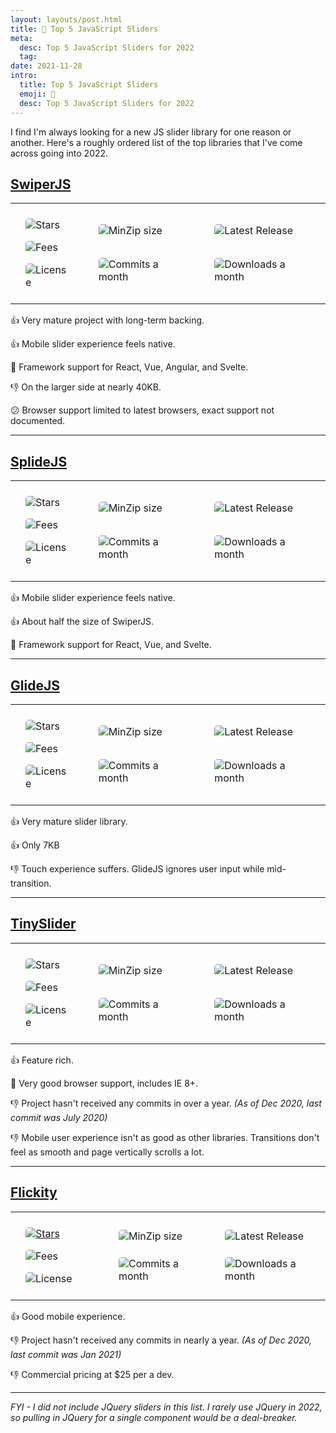 ```yaml
---
layout: layouts/post.html
title: 🎠 Top 5 JavaScript Sliders
meta:
  desc: Top 5 JavaScript Sliders for 2022
  tag:
date: 2021-11-28
intro:
  title: Top 5 JavaScript Sliders
  emoji: 🎠
  desc: Top 5 JavaScript Sliders for 2022
---
```


I find I'm always looking for a new JS slider library for one reason or another. Here's a roughly ordered list of the top libraries that I've come across going into 2022.

## [SwiperJS](https://swiperjs.com/)

<style>
  table td {
    border-width: unset;
    border-color: #14162c;
  }
  .not-prose img {
    margin: 0.5em;
    border-radius: 0.3em;
  }
  tr.not-prose {
    display: flex;
  }
  .not-prose td {
    padding: 1em;
    display: inline-flex;
    flex-direction: column;
    justify-content: space-around;
  }
</style>
<table>
<tr class="not-prose">

<td><img alt="Stars" src="https://img.shields.io/github/stars/nolimits4web/swiper?style=for-the-badge"/><img align="left" alt="Fees" src="https://img.shields.io/badge/Fees-FREE-brightgreen?style=for-the-badge"/><img align="left" alt="License" src="https://img.shields.io/github/license/nolimits4web/swiper?style=for-the-badge"/></td>

<td><img alt="MinZip size" src="https://img.shields.io/bundlephobia/minzip/swiper?style=for-the-badge"/><img alt="Commits a month" src="https://img.shields.io/github/commit-activity/m/nolimits4web/swiper?style=for-the-badge"/></td>

<td><img alt="Latest Release" src="https://img.shields.io/github/release-date/nolimits4web/swiper?style=for-the-badge"/><img alt="Downloads a month" src="https://img.shields.io/npm/dm/swiper?label=NPM%20Downloads&style=for-the-badge"/></td>

</tr>
</table>

👍 Very mature project with long-term backing.

👍 Mobile slider experience feels native.

💯 Framework support for React, Vue, Angular, and Svelte.

👎 On the larger side at nearly 40KB.

😕 Browser support limited to latest browsers, exact support not documented.

---

## [SplideJS](https://splidejs.com/)

<table>
<tr class="not-prose">
<td><img alt="Stars" src="https://img.shields.io/github/stars/Splidejs/splide?style=for-the-badge"/><img align="left" alt="Fees" src="https://img.shields.io/badge/Fees-FREE-brightgreen?style=for-the-badge"/><img align="left" alt="License" src="https://img.shields.io/github/license/Splidejs/splide?style=for-the-badge"/></td>

<td><img alt="MinZip size" src="https://img.shields.io/bundlephobia/minzip/@splidejs/splide?style=for-the-badge"/><img alt="Commits a month" src="https://img.shields.io/github/commit-activity/m/Splidejs/splide?style=for-the-badge"/></td>

<td><img alt="Latest Release" src="https://img.shields.io/github/release-date/Splidejs/splide?style=for-the-badge"/><img alt="Downloads a month" src="https://img.shields.io/npm/dm/@splidejs/splide?label=NPM%20Downloads&style=for-the-badge"/></td>

</tr>
</table>

👍 Mobile slider experience feels native.

👍 About half the size of SwiperJS.

💯 Framework support for React, Vue, and Svelte.

---

## [GlideJS](https://glidejs.com/)

<table>
<tr class="not-prose">
<td><img alt="Stars" src="https://img.shields.io/github/stars/glidejs/glide?style=for-the-badge"/><img align="left" alt="Fees" src="https://img.shields.io/badge/Fees-FREE-brightgreen?style=for-the-badge"/><img align="left" alt="License" src="https://img.shields.io/github/license/glidejs/glide?style=for-the-badge"/></td>

<td><img alt="MinZip size" src="https://img.shields.io/bundlephobia/minzip/@glidejs/glide?style=for-the-badge"/><img alt="Commits a month" src="https://img.shields.io/github/commit-activity/m/glidejs/glide?style=for-the-badge"/></td>

<td><img alt="Latest Release" src="https://img.shields.io/github/release-date/glidejs/glide?style=for-the-badge"/><img alt="Downloads a month" src="https://img.shields.io/npm/dm/@glidejs/glide?label=NPM%20Downloads&style=for-the-badge"/></td>

</tr>
</table>

👍 Very mature slider library.

👍 Only 7KB

👎 Touch experience suffers. GlideJS ignores user input while mid-transition.

---

## [TinySlider](https://github.com/ganlanyuan/tiny-slider)

<table>
<tr class="not-prose">
<td><img alt="Stars" src="https://img.shields.io/github/stars/ganlanyuan/tiny-slider?style=for-the-badge"/><img align="left" alt="Fees" src="https://img.shields.io/badge/Fees-FREE-brightgreen?style=for-the-badge"/><img align="left" alt="License" src="https://img.shields.io/github/license/ganlanyuan/tiny-slider?style=for-the-badge"/></td>

<td><img alt="MinZip size" src="https://img.shields.io/bundlephobia/minzip/tiny-slider?style=for-the-badge"/><img alt="Commits a month" src="https://img.shields.io/github/commit-activity/m/ganlanyuan/tiny-slider?style=for-the-badge"/></td>

<td><img alt="Latest Release" src="https://img.shields.io/github/release-date/ganlanyuan/tiny-slider?style=for-the-badge"/><img alt="Downloads a month" src="https://img.shields.io/npm/dm/tiny-slider?label=NPM%20Downloads&style=for-the-badge"/></td>

</tr>
</table>

👍 Feature rich.

💯 Very good browser support, includes IE 8+.

👎 Project hasn't received any commits in over a year. _(As of Dec 2020, last commit was July 2020)_

👎 Mobile user experience isn't as good as other libraries. Transitions don't feel as smooth and page vertically scrolls a lot.

---

## [Flickity](https://flickity.metafizzy.co/)

<table>
<tr class="not-prose">
<td><a href="https://flickity.metafizzy.co#commercial-license"><img alt="Stars" src="https://img.shields.io/github/stars/metafizzy/flickity?style=for-the-badge"/><img align="left" alt="Fees" src="https://img.shields.io/badge/Fees-$25%20per%20dev-red?style=for-the-badge"/></a><img align="left" alt="License" src="https://img.shields.io/badge/License-Multiple-gray?style=for-the-badge"/></td>

<td><img alt="MinZip size" src="https://img.shields.io/bundlephobia/minzip/flickity?style=for-the-badge"/><img alt="Commits a month" src="https://img.shields.io/github/commit-activity/m/metafizzy/flickity?style=for-the-badge"/></td>

<td><img alt="Latest Release" src="https://img.shields.io/github/release-date/metafizzy/flickity?style=for-the-badge"/><img alt="Downloads a month" src="https://img.shields.io/npm/dm/flickity?label=NPM%20Downloads&style=for-the-badge"/></td>

</tr>
</table>

👍 Good mobile experience.

👎 Project hasn't received any commits in nearly a year. _(As of Dec 2020, last commit was Jan 2021)_

👎 Commercial pricing at $25 per a dev.

---

_FYI - I did not include JQuery sliders in this list. I rarely use JQuery in 2022, so pulling in JQuery for a single component would be a deal-breaker._
